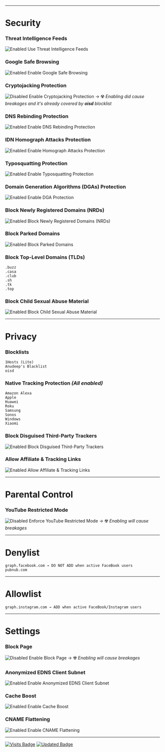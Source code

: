 ***

# Security
### Threat Intelligence Feeds
![Enabled](https://raw.githubusercontent.com/crssi/NextDNS-Config/main/enabled.svg) Use Threat Intelligence Feeds
### Google Safe Browsing
![Enabled](https://raw.githubusercontent.com/crssi/NextDNS-Config/main/enabled.svg) Enable Google Safe Browsing
### Cryptojacking Protection
![Disabled](https://raw.githubusercontent.com/crssi/NextDNS-Config/main/disabled.svg) Enable Cryptojacking Protection → :radioactive: *Enabling did cause breakages and it's already covered by ***oisd*** blocklist*
### DNS Rebinding Protection
![Enabled](https://raw.githubusercontent.com/crssi/NextDNS-Config/main/enabled.svg) Enable DNS Rebinding Protection
### IDN Homograph Attacks Protection
![Enabled](https://raw.githubusercontent.com/crssi/NextDNS-Config/main/enabled.svg) Enable Homograph Attacks Protection
### Typosquatting Protection
![Enabled](https://raw.githubusercontent.com/crssi/NextDNS-Config/main/enabled.svg) Enable Typosquatting Protection
### Domain Generation Algorithms (DGAs) Protection
![Enabled](https://raw.githubusercontent.com/crssi/NextDNS-Config/main/enabled.svg) Enable DGA Protection
### Block Newly Registered Domains (NRDs)
![Enabled](https://raw.githubusercontent.com/crssi/NextDNS-Config/main/enabled.svg) Block Newly Registered Domains (NRDs)
### Block Parked Domains
![Enabled](https://raw.githubusercontent.com/crssi/NextDNS-Config/main/enabled.svg) Block Parked Domains
### Block Top-Level Domains (TLDs)
 	.buzz
 	.casa
 	.club
 	.sh
 	.tk
 	.top
### Block Child Sexual Abuse Material
![Enabled](https://raw.githubusercontent.com/crssi/NextDNS-Config/main/enabled.svg) Block Child Sexual Abuse Material

***

# Privacy
### Blocklists
	1Hosts (Lite)
	Anudeep's Blacklist
	oisd
### Native Tracking Protection *(All enabled)*
	Amazon Alexa
	Apple
	Huawei
	Roku
	Samsung
	Sonos
	Windows
	Xiaomi
### Block Disguised Third-Party Trackers
![Enabled](https://raw.githubusercontent.com/crssi/NextDNS-Config/main/enabled.svg) Block Disguised Third-Party Trackers
### Allow Affiliate & Tracking Links
![Enabled](https://raw.githubusercontent.com/crssi/NextDNS-Config/main/enabled.svg) Allow Affiliate & Tracking Links

***

# Parental Control
### YouTube Restricted Mode
![Disabled](https://raw.githubusercontent.com/crssi/NextDNS-Config/main/disabled.svg) Enforce YouTube Restricted Mode → :radioactive: *Enabling will cause breakages*

***

# Denylist
	graph.facebook.com → DO NOT ADD when active FaceBook users
	pubnub.com

***

# Allowlist
	graph.instagram.com → ADD when active FaceBook/Instagram users

***

# Settings
### Block Page
![Disabled](https://raw.githubusercontent.com/crssi/NextDNS-Config/main/disabled.svg) Enable Block Page → :radioactive: *Enabling will cause breakages*
### Anonymized EDNS Client Subnet
![Enabled](https://raw.githubusercontent.com/crssi/NextDNS-Config/main/enabled.svg) Enable Anonymized EDNS Client Subnet
### Cache Boost
![Enabled](https://raw.githubusercontent.com/crssi/NextDNS-Config/main/enabled.svg) Enable Cache Boost
### CNAME Flattening
![Enabled](https://raw.githubusercontent.com/crssi/NextDNS-Config/main/enabled.svg) Enable CNAME Flattening

***


[![Visits Badge](https://badges.pufler.dev/visits/puf17640/git-badges)](https://badges.pufler.dev) [![Updated Badge](https://badges.pufler.dev/updated/puf17640/git-badges)](https://badges.pufler.dev)
